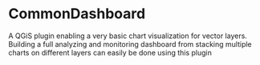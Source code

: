 # CommonDashboard
A QGiS plugin enabling a very basic chart visualization for vector layers. Building a full analyzing and monitoring dashboard from stacking multiple charts on different layers can easily be done using this plugin
